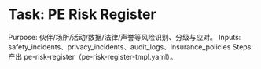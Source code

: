 # Task: PE Risk Register

Purpose: 伙伴/场所/活动/数据/法律/声誉等风险识别、分级与应对。
Inputs: safety_incidents、privacy_incidents、audit_logs、insurance_policies
Steps: 产出 pe-risk-register（pe-risk-register-tmpl.yaml）。
